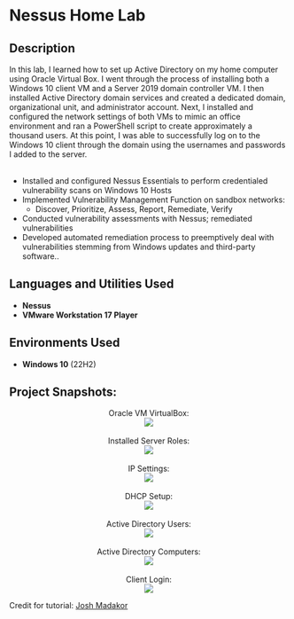 <h1>Nessus Home Lab</h1>


<h2>Description</h2>
In this lab, I learned how to set up Active Directory on my home computer using Oracle Virtual Box.  I went through the process of installing both a Windows 10 client VM and a Server 2019 domain controller VM.  I then installed Active Directory domain services and created a dedicated domain, organizational unit, and administrator account.  Next, I installed and configured the network settings of both VMs to mimic an office environment and ran a PowerShell script to create approximately a thousand users.  At this point, I was able to successfully log on to the Windows 10 client through the domain using the usernames and passwords I added to the server. 
<br /><br>

- Installed and configured Nessus Essentials to perform credentialed vulnerability scans on Windows 10 Hosts<BR>
- Implemented Vulnerability Management Function on sandbox networks:
     - Discover, Prioritize, Assess, Report, Remediate, Verify<br>
- Conducted vulnerability assessments with Nessus; remediated vulnerabilities<br>
- Developed automated remediation process to preemptively deal with vulnerabilities stemming from Windows updates and third-party software.<b></b>.

<h2>Languages and Utilities Used</h2>

- <b>Nessus</b> 
- <b>VMware Workstation 17 Player</b>

<h2>Environments Used </h2>

- <b>Windows 10</b> (22H2)

<h2>Project Snapshots:</h2>

<p align="center">
Oracle VM VirtualBox: <br/>
<img src="https://i.imgur.com/AL0Ssgs.jpg"/>
<br />
<br />
Installed Server Roles:  <br/>
<img src="https://i.imgur.com/C7cVUsC.jpg"/>
<br />
<br />
IP Settings: <br/>
<img src="https://i.imgur.com/zcGL1Q5.jpg"/>
<br />
<br />
DHCP Setup:  <br/>
<img src="https://i.imgur.com/rVYLS25.jpg"/>
<br />
<br />
Active Directory Users:  <br/>
<img src="https://i.imgur.com/xIVkb0N.jpg"/>
<br />
<br />
Active Directory Computers:  <br/>
<img src="https://i.imgur.com/zEnop5P.jpg"/>
<br />
<br />
Client Login:  <br/>
<img src="https://i.imgur.com/jQGki5m.jpg"/>
</p>

Credit for tutorial: [Josh Madakor](https://www.youtube.com/watch?v=lT6Px9zJM3s&t=127s&ab_channel=JoshMadakor)

<!--
 ```diff
- text in red
+ text in green
! text in orange
# text in gray
@@ text in purple (and bold)@@
```
--!>
